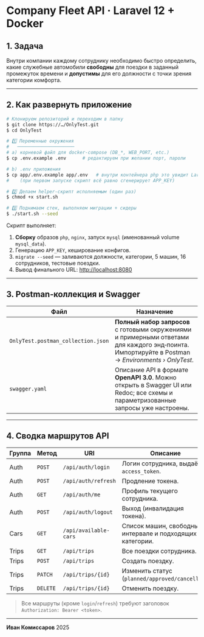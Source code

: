 # Company Fleet API · Laravel 12 + Docker

## 1. Задача

Внутри компании каждому сотруднику необходимо быстро определить, какие служебные автомобили **свободны** для поездки в заданный промежуток времени и **допустимы** для его должности с точки зрения категории комфорта.

---

## 2. Как развернуть приложение

```bash
# Клонируем репозиторий и переходим в папку
$ git clone https://…/OnlyTest.git
$ cd OnlyTest

# 1️⃣ Переменные окружения
#   ─────────────────────
# a) корневой файл для docker‑compose (DB_*, WEB_PORT, etc.)
$ cp .env.example .env      # редактируем при желании порт, пароли

# b) .env приложения
$ cp app/.env.example app/.env   # внутри контейнера php это увидит Laravel
#    (при первом запуске скрипт всё равно сгенерирует APP_KEY)

# 2️⃣ Делаем helper‑скрипт исполняемым (один раз)
$ chmod +x start.sh

# 3️⃣ Поднимаем стек, выполняем миграции + сидеры
$ ./start.sh --seed
```

Скрипт выполняет:

1. **Сборку** образов `php`, `nginx`, запуск `mysql` (именованный volume `mysql_data`).
2. Генерацию `APP_KEY`, кеширование конфигов.
3. `migrate --seed` — заливаются должности, категории, 5 машин, 16 сотрудников, тестовые поездки.
4. Вывод финального URL: [http://localhost:8080](http://localhost:8080)

---

## 3. Postman‑коллекция и Swagger

| Файл                               | Назначение                                                                                                                                         |
| ---------------------------------- |----------------------------------------------------------------------------------------------------------------------------------------------------|
| `OnlyTest.postman_collection.json` | **Полный набор запросов** с готовыми окружениями и примерными ответами для каждого энд‑поинта. Импортируйте в Postman → *Environments › OnlyTest*. |
| `swagger.yaml`                     | Описание API в формате **OpenAPI 3.0**. Можно открыть в Swagger UI или Redoc; все схемы и параметризованные запросы уже настроены.                 |

---

## 4. Сводка маршрутов API

| Группа | Метод    | URI                   | Описание                                                       |
| ------ | -------- | --------------------- |----------------------------------------------------------------|
| Auth   | `POST`   | `/api/auth/login`     | Логин сотрудника, выдаёт `access_token`.                       |
| Auth   | `POST`   | `/api/auth/refresh`   | Продление токена.                                              |
| Auth   | `GET`    | `/api/auth/me`        | Профиль текущего сотрудника.                                   |
| Auth   | `POST`   | `/api/auth/logout`    | Выход (инвалидация токена).                                    |
| Cars   | `GET`    | `/api/available-cars` | Список машин, свободных в интервале и подходящих по категории. |
| Trips  | `GET`    | `/api/trips`          | Все поездки сотрудника.                                        |
| Trips  | `POST`   | `/api/trips`          | Создать поездку.                                               |
| Trips  | `PATCH`  | `/api/trips/{id}`     | Изменить статус (`planned/approved/cancelled`).                |
| Trips  | `DELETE` | `/api/trips/{id}`     | Отменить поездку.                                              |

> Все маршруты (кроме `login`/`refresh`) требуют заголовок `Authorization: Bearer <token>`.

---

**Иван Комиссаров** 2025

